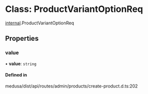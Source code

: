 # Class: ProductVariantOptionReq

[internal](../modules/internal-16.md).ProductVariantOptionReq

## Properties

### value

• **value**: `string`

#### Defined in

medusa/dist/api/routes/admin/products/create-product.d.ts:202
